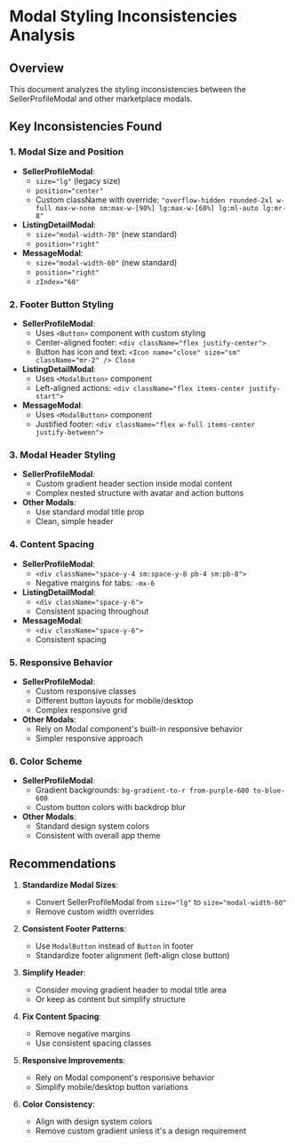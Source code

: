 # Modal Styling Inconsistencies Analysis

## Overview
This document analyzes the styling inconsistencies between the SellerProfileModal and other marketplace modals.

## Key Inconsistencies Found

### 1. Modal Size and Position
- **SellerProfileModal**: 
  - `size="lg"` (legacy size)
  - `position="center"`
  - Custom className with override: `"overflow-hidden rounded-2xl w-full max-w-none sm:max-w-[90%] lg:max-w-[60%] lg:ml-auto lg:mr-8"`
- **ListingDetailModal**: 
  - `size="modal-width-70"` (new standard)
  - `position="right"`
- **MessageModal**: 
  - `size="modal-width-60"` (new standard)
  - `position="right"`
  - `zIndex="60"`

### 2. Footer Button Styling
- **SellerProfileModal**: 
  - Uses `<Button>` component with custom styling
  - Center-aligned footer: `<div className="flex justify-center">`
  - Button has icon and text: `<Icon name="close" size="sm" className="mr-2" /> Close`
- **ListingDetailModal**: 
  - Uses `<ModalButton>` component
  - Left-aligned actions: `<div className="flex items-center justify-start">`
- **MessageModal**: 
  - Uses `<ModalButton>` component
  - Justified footer: `<div className="flex w-full items-center justify-between">`

### 3. Modal Header Styling
- **SellerProfileModal**: 
  - Custom gradient header section inside modal content
  - Complex nested structure with avatar and action buttons
- **Other Modals**: 
  - Use standard modal title prop
  - Clean, simple header

### 4. Content Spacing
- **SellerProfileModal**: 
  - `<div className="space-y-4 sm:space-y-8 pb-4 sm:pb-8">`
  - Negative margins for tabs: `-mx-6`
- **ListingDetailModal**: 
  - `<div className="space-y-6">`
  - Consistent spacing throughout
- **MessageModal**: 
  - `<div className="space-y-6">`
  - Consistent spacing

### 5. Responsive Behavior
- **SellerProfileModal**: 
  - Custom responsive classes
  - Different button layouts for mobile/desktop
  - Complex responsive grid
- **Other Modals**: 
  - Rely on Modal component's built-in responsive behavior
  - Simpler responsive approach

### 6. Color Scheme
- **SellerProfileModal**: 
  - Gradient backgrounds: `bg-gradient-to-r from-purple-600 to-blue-600`
  - Custom button colors with backdrop blur
- **Other Modals**: 
  - Standard design system colors
  - Consistent with overall app theme

## Recommendations

1. **Standardize Modal Sizes**:
   - Convert SellerProfileModal from `size="lg"` to `size="modal-width-60"`
   - Remove custom width overrides

2. **Consistent Footer Patterns**:
   - Use `ModalButton` instead of `Button` in footer
   - Standardize footer alignment (left-align close button)

3. **Simplify Header**:
   - Consider moving gradient header to modal title area
   - Or keep as content but simplify structure

4. **Fix Content Spacing**:
   - Remove negative margins
   - Use consistent spacing classes

5. **Responsive Improvements**:
   - Rely on Modal component's responsive behavior
   - Simplify mobile/desktop button variations

6. **Color Consistency**:
   - Align with design system colors
   - Remove custom gradient unless it's a design requirement

